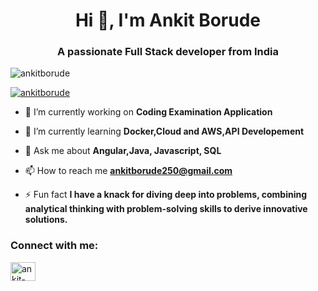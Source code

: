 <h1 align="center">Hi 👋, I'm Ankit Borude</h1>
<h3 align="center">A passionate Full Stack developer from India</h3>

<p align="left"> <img src="https://komarev.com/ghpvc/?username=ankitborude&label=Profile%20views&color=0e75b6&style=flat" alt="ankitborude" /> </p>

<p align="left"> <a href="https://github.com/ryo-ma/github-profile-trophy"><img src="https://github-profile-trophy.vercel.app/?username=ankitborude" alt="ankitborude" /></a> </p>

- 🔭 I’m currently working on **Coding Examination Application**

- 🌱 I’m currently learning **Docker,Cloud and AWS,API Developement**

- 💬 Ask me about **Angular,Java, Javascript, SQL**

- 📫 How to reach me **ankitborude250@gmail.com**

- ⚡ Fun fact **I have a knack for diving deep into problems, combining analytical thinking with problem-solving skills to derive innovative solutions.**

<h3 align="left">Connect with me:</h3>
<p align="left">
<a href="https://linkedin.com/in/ankit-borude" target="blank"><img align="center" src="https://raw.githubusercontent.com/rahuldkjain/github-profile-readme-generator/master/src/images/icons/Social/linked-in-alt.svg" alt="ankit-borude" height="30" width="40" /></a>
</p>
